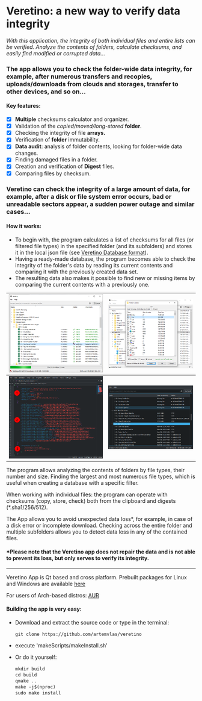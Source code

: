 # Veretino: a new way to verify data integrity
_With this application, the integrity of both individual files and entire lists can be verified.
Analyze the contents of folders, calculate checksums, and easily find modified or corrupted data..._

### The app allows you to check the folder-wide data integrity, for example, after numerous transfers and recopies, uploads/downloads from clouds and storages, transfer to other devices, and so on...

#### Key features:
* [x] **Multiple** checksums calculator and organizer.
* [x] Validation of the _copied/moved/long-stored_ **folder**.
* [x] Checking the integrity of file **arrays.**
* [x] Verification of **folder** immutability.
* [x] **Data audit**: analysis of folder contents, looking for folder-wide data changes.
* [x] Finding damaged files in a folder.
* [x] Creation and verification of **Digest** files.
* [x] Comparing files by checksum.

### Veretino can check the integrity of a large amount of data, for example, after a disk or file system error occurs, bad or unreadable sectors appear, a sudden power outage and similar cases...

#### How it works:
* To begin with, the program calculates a list of checksums for all files (or filtered file types) in the specified folder (and its subfolders) and stores it in the local json file (see [Veretino Database format](https://github.com/artemvlas/veretino/wiki/Veretino-Database)).
* Having a ready-made database, the program becomes able to check the integrity of the folder's data by reading its current contents and comparing it with the previously created data set.
* The resulting data also makes it possible to find new or missing items by comparing the current contents with a previously one.

| ![Main](screenshots/veretino_mainview.png)              | ![Filter](screenshots/veretino_fc.png)       |
|---------------------------------------------------------|----------------------------------------------|
| ![Database](screenshots/veretino_db_format_example.png) | ![Db_View](screenshots/veretino_newlost.png) |

The program allows analyzing the contents of folders by file types, their number and size. Finding the largest and most numerous file types, which is useful when creating a database with a specific filter.

When working with individual files: the program can operate with checksums (copy, store, check) both from the clipboard and digests (*.sha1/256/512).

The App allows you to avoid unexpected data loss*, for example, in case of a disk error or incomplete download. Checking across the entire folder and multiple subfolders allows you to detect data loss in any of the contained files.

#### *Please note that the Veretino app does not repair the data and is not able to prevent its loss, but only serves to verify its integrity.
---
Veretino App is Qt based and cross platform. Prebuilt packages for Linux and Windows are available [here](https://github.com/artemvlas/veretino/releases)

For users of Arch-based distros: [AUR](https://aur.archlinux.org/packages/veretino)

#### Building the app is very easy:
* Download and extract the source code or type in the terminal:

      git clone https://github.com/artemvlas/veretino
* execute 'makeScripts/makeInstall.sh'
* Or do it yourself:

      mkdir build
      cd build
      qmake ..
      make -j$(nproc)
      sudo make install
